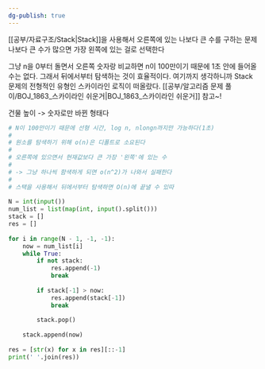 ```yaml
---
dg-publish: true
---
```

[[공부/자료구조/Stack\|Stack]]을 사용해서 오른쪽에 있는 나보다 큰 수를 구하는 문제
나보다 큰 수가 많으면 가장 왼쪽에 있는 걸로 선택한다

그냥 n을 0부터 돌면서 오른쪽 숫자랑 비교하면 n이 100만이기 때문에 1초 안에 들어올 수는 없다. 그래서 뒤에서부터 탐색하는 것이 효율적이다. 여기까지 생각하니까 Stack 문제의 전형적인 유형인 스카이라인 로직이 떠올랐다. [[공부/알고리즘 문제 풀이/BOJ_1863_스카이라인 쉬운거\|BOJ_1863_스카이라인 쉬운거]] 참고~!

건물 높이 -> 숫자로만 바뀐 형태다


```python
# N이 100만이기 때문에 선형 시간, log n, nlongn까지만 가능하다(1초)  
#  
# 원소를 탐색하기 위해 o(n)은 디폴트로 소요된다  
#  
# 오른쪽에 있으면서 현재값보다 큰 가장 '왼쪽'에 있는 수  
#  
# -> 그냥 하나씩 함색하게 되면 o(n^2)가 나와서 실패한다  
#  
# 스택을 사용해서 뒤에서부터 탐색하면 O(n)에 끝낼 수 있따  
  
N = int(input())  
num_list = list(map(int, input().split()))  
stack = []  
res = []  
  
for i in range(N - 1, -1, -1):  
    now = num_list[i]  
    while True:  
        if not stack:  
            res.append(-1)  
            break  
  
        if stack[-1] > now:  
            res.append(stack[-1])  
            break  
  
        stack.pop()  
  
    stack.append(now)  
  
res = [str(x) for x in res][::-1]  
print(' '.join(res))
```